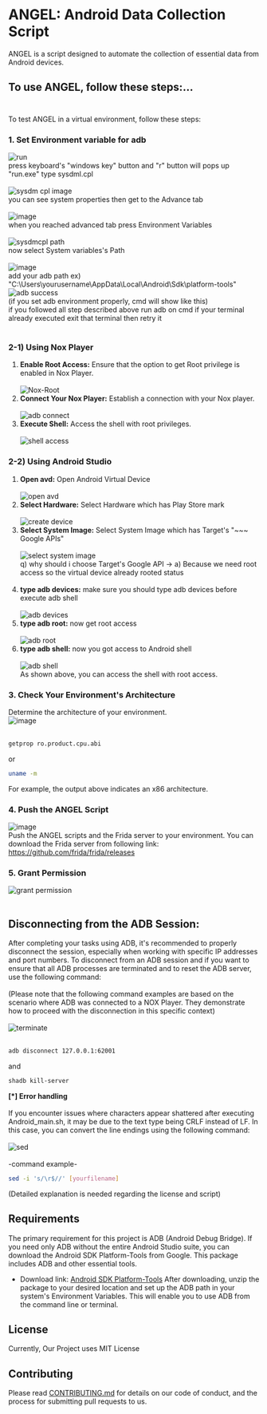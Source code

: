 # **ANGEL: Android Data Collection Script**
ANGEL is a script designed to automate the collection of essential data from Android devices.

## **To use ANGEL, follow these steps:...** <br/><br/>
To test ANGEL in a virtual environment, follow these steps:

### **1. Set Environment variable for adb**
![run](https://github.com/S3xyG4y/ANGEL/assets/55012702/11663704-1c85-41bb-986d-8a6f93b704e0)<br/>
press keyboard's "windows key" button and "r" button will pops up "run.exe" type sysdml.cpl<br/><br/>
![sysdm cpl image](https://github.com/S3xyG4y/ANGEL/assets/55012702/8c49a506-a5c6-4190-8c72-d874d68ef50e)<br/>
you can see system properties then get to the Advance tab<br/><br/>
![image](https://github.com/S3xyG4y/ANGEL/assets/55012702/68f73d4f-a4dd-405a-b4d4-b11e58586cee)<br/>
when you reached advanced tab press Environment Variables<br/><br/>
![sysdmcpl path](https://github.com/S3xyG4y/ANGEL/assets/55012702/643bb842-592c-4b8f-8040-e4d4def2ba08)<br/>
now select System variables's Path<br/><br/>
![image](https://github.com/S3xyG4y/ANGEL/assets/55012702/9ba154a5-e19f-4552-8a63-8967f6c5387a)<br/>
add your adb path ex) "C:\Users\yourusername\AppData\Local\Android\Sdk\platform-tools"<br/>
![adb success](https://github.com/S3xyG4y/ANGEL/assets/55012702/324316d8-a274-41db-ace3-17a341f899e8)<br/>
(if you set adb environment properly, cmd will show like this)<br/>
if you followed all step described above run adb on cmd if your terminal already executed exit that terminal then retry it<br/><br/>

### **2-1) Using Nox Player**
1) **Enable Root Access:** Ensure that the option to get Root privilege is enabled in Nox Player.<br/><br/>
![Nox-Root](https://github.com/S3xyG4y/ANGEL/assets/55012702/5655ff56-375b-4202-b507-c6d5375cbd2a)<br/>
2) **Connect Your Nox Player:** Establish a connection with your Nox player.<br/><br/>
![adb connect](https://github.com/S3xyG4y/ANGEL/assets/55012702/e9dd43ce-59ea-4fd8-9fb2-5640bb4d8401)<br/>
3) **Execute Shell:** Access the shell with root privileges.<br/><br/>
![shell access](https://github.com/S3xyG4y/ANGEL/assets/55012702/23b243e6-aa76-48f6-a033-9aa610b6065a)<br/>
### **2-2) Using Android Studio**
1) **Open avd:** Open Android Virtual Device<br/><br/>
![open avd](https://github.com/S3xyG4y/ANGEL/assets/55012702/2cdfc489-7d34-4806-b819-78a04c53943a)<br/>
2) **Select Hardware:** Select Hardware which has Play Store mark<br/><br/>
![create device](https://github.com/S3xyG4y/ANGEL/assets/55012702/4d55cb4b-3dc8-48b0-a29b-c6aa2af4df29)<br/>
3) **Select System Image:** Select System Image which has Target's "~~~ Google APIs"<br/><br/>
![select system image](https://github.com/S3xyG4y/ANGEL/assets/55012702/2481fc83-301e-41d5-9fd9-751e2a5a0b8b)<br/>
q) why should i choose Target's Google API -> a) Because we need root access so the virtual device already rooted status<br/><br/>
4) **type adb devices:** make sure you should type adb devices before execute adb shell<br/><br/>
![adb devices](https://github.com/S3xyG4y/ANGEL/assets/55012702/2586c76a-6101-4c08-9d82-839e331f64f1)<br/>
5) **type adb root:** now get root access<br/><br/>
![adb root](https://github.com/S3xyG4y/ANGEL/assets/55012702/78d697d9-d8c0-4c18-a75a-4b5c9622557c)<br/>
6) **type adb shell:** now you got access to Android shell<br/><br/>
![adb shell](https://github.com/S3xyG4y/ANGEL/assets/55012702/202b7a39-d9db-48f4-86ae-1da43365c2f0)<br/>
As shown above, you can access the shell with root access.

### **3. Check Your Environment's Architecture**
Determine the architecture of your environment.<br/>
![image](https://github.com/S3xyG4y/ANGEL/assets/55012702/2ff62415-eec0-49f4-a951-e988243087a4)<br/><br/>
```sh
getprop ro.product.cpu.abi
```
or
```sh
uname -m
```
For example, the output above indicates an x86 architecture.<br/>
### **4. Push the ANGEL Script**<br/>
![image](https://github.com/S3xyG4y/ANGEL/assets/55012702/2fb7ef9d-9d13-4a02-aaa8-e84c2e522cf3)<br/>
Push the ANGEL scripts and the Frida server to your environment. You can download the Frida server from following link: <br/> https://github.com/frida/frida/releases <br/>
### **5. Grant Permission**<br/>
![grant permission](https://github.com/S3xyG4y/ANGEL/assets/55012702/17bdbbc7-6103-4941-8814-4b1e0b9ba009)<br/><br/>

## **Disconnecting from the ADB Session:** <br/>
After completing your tasks using ADB, it's recommended to properly disconnect the session, especially when working with specific IP addresses and port numbers. To disconnect from an ADB session and if you want to ensure that all ADB processes are terminated and to reset the ADB server, use the following command:<br/><br/>
(Please note that the following command examples are based on the scenario where ADB was connected to a NOX Player. They demonstrate how to proceed with the disconnection in this specific context)<br/><br/>
![terminate](https://github.com/S3xyG4y/ANGEL/assets/55012702/fad4f679-f20b-4ef0-a5c9-a3be53ec9a74)<br/><br/>
```sh
adb disconnect 127.0.0.1:62001
```
and
```sh
shadb kill-server
```
**[*] Error handling**<br/><br/>
If you encounter issues where characters appear shattered after executing Android_main.sh, it may be due to the text type being CRLF instead of LF. In this case, you can convert the line endings using the following command: <br/><br/>
![sed](https://github.com/S3xyG4y/ANGEL/assets/55012702/cc9a3300-85ca-4f3f-bdee-7805685414ec)<br/><br/>
-command example-<br/>
```sh
sed -i 's/\r$//' [yourfilename]
```

(Detailed explanation is needed regarding the license and script)
## Requirements
The primary requirement for this project is ADB (Android Debug Bridge). If you need only ADB without the entire Android Studio suite, you can download the Android SDK Platform-Tools from Google. This package includes ADB and other essential tools.

- Download link: [Android SDK Platform-Tools](https://developer.android.com/studio/releases/platform-tools)
After downloading, unzip the package to your desired location and set up the ADB path in your system's Environment Variables. This will enable you to use ADB from the command line or terminal.

## License
Currently, Our Project uses MIT License

## Contributing

Please read [CONTRIBUTING.md](https://github.com/S3xyG4y/ANGEL/blob/main/CONTRIBUTING.md) for details on our code of conduct, and the process for submitting pull requests to us.
